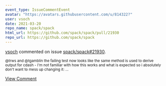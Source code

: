 ```yaml
---
event_type: IssueCommentEvent
avatar: "https://avatars.githubusercontent.com/u/814322?"
user: vsoch
date: 2021-03-20
repo_name: spack/spack
html_url: https://github.com/spack/spack/pull/21930
repo_url: https://github.com/spack/spack
---
```


<a href='https://github.com/vsoch' target='_blank'>vsoch</a> commented on issue <a href='https://github.com/spack/spack/pull/21930' target='_blank'>spack/spack#21930</a>.

<small>@trws and @tgamblin the failing test now looks like the same method is used to derive output for cdash - I'm not familiar with how this works and what is expected so i absolutely don't want to mess up changing it:...</small>

<a href='https://github.com/spack/spack/pull/21930' target='_blank'>View Comment</a>